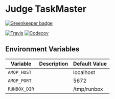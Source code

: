 # Judge TaskMaster

[![Greenkeeper badge](https://badges.greenkeeper.io/coding-blocks/judge-taskmaster.svg)](https://greenkeeper.io/)

[![Travis](https://img.shields.io/travis/coding-blocks/judge-taskmaster.svg?style=flat-square)](https://travis-ci.org/coding-blocks/judge-taskmaster)
[![Codecov](https://img.shields.io/codecov/c/github/coding-blocks/judge-taskmaster.svg)](https://codecov.io/gh/coding-blocks/judge-taskmaster)

## Environment Variables

| Variable   | Description | Default Value |
|------------|-------------|---------------|
| `AMQP_HOST`  |             | localhost     |
| `AMQP_PORT`  |             | 5672          |
| `RUNBOX_DIR` |             | /tmp/runbox   |